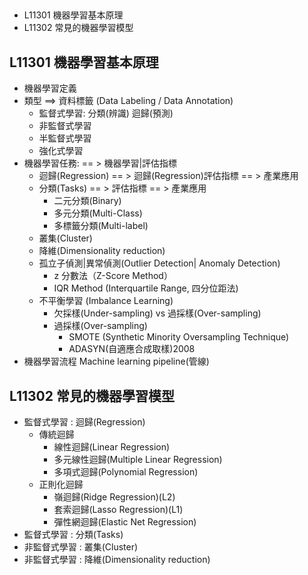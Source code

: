 ##
- L11301 機器學習基本原理
- L11302 常見的機器學習模型

## L11301 機器學習基本原理
- 機器學習定義
- 類型  ==> 資料標籤 (Data Labeling / Data Annotation)
  - 監督式學習:  分類(辨識)   迴歸(預測)
  - 非監督式學習
  - 半監督式學習
  - 強化式學習
- 機器學習任務: == >  機器學習|評估指標
  - 迴歸(Regression) == >  迴歸(Regression)評估指標 == > 產業應用
  - 分類(Tasks) == > 評估指標 == > 產業應用
    - 二元分類(Binary)
    - 多元分類(Multi-Class)
    - 多標籤分類(Multi-label)  
  - 叢集(Cluster)
  - 降維(Dimensionality reduction)
  - 孤立子偵測|異常偵測(Outlier Detection| Anomaly Detection)
    - z 分數法（Z-Score Method）
    - IQR Method (Interquartile Range, 四分位距法)
  - 不平衡學習 (Imbalance Learning)
    - 欠採樣(Under-sampling) vs 過採樣(Over-sampling)
    - 過採樣(Over-sampling)
      - SMOTE (Synthetic Minority Oversampling Technique)
      - ADASYN(自適應合成取樣)2008
- 機器學習流程  Machine learning pipeline(管線)

## L11302 常見的機器學習模型
- 監督式學習 : 迴歸(Regression)
  - 傳統迴歸
    - 線性迴歸(Linear Regression)
    - 多元線性迴歸(Multiple Linear Regression)
    - 多項式迴歸(Polynomial Regression)
  - 正則化迴歸
    - 嶺迴歸(Ridge Regression)(L2)
    - 套索迴歸(Lasso Regression)(L1)
    - 彈性網迴歸(Elastic Net Regression)
- 監督式學習 : 分類(Tasks)
- 非監督式學習 : 叢集(Cluster)
- 非監督式學習 : 降維(Dimensionality reduction)
